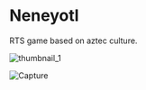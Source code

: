 # Neneyotl

RTS game based on aztec culture. 

![thumbnail_1](https://github.com/Kuvrot/Neneyotl/assets/23508114/ff0ca27a-d4cc-4e12-a48c-1dc589bfd865)

![Capture](https://github.com/Kuvrot/Neneyotl/assets/23508114/b3dc6c3a-b0ab-4af5-ba5d-00185f037db3)
